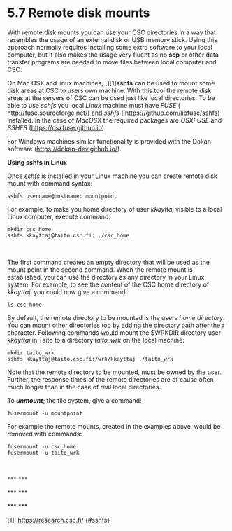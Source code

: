 # 5.7 Remote disk mounts

With remote disk mounts you can use your CSC directories in a way that
resembles the usage of an external disk or USB memory stick. Using this
approach normally requires installing some extra software to your local
computer, but it also makes the usage very fluent as no **scp** or other
data transfer programs are needed to move files between local computer
and CSC.

On Mac OSX and linux machines, [][1]**sshfs** can be used to mount some
disk areas at CSC to users own machine. With this tool the remote disk
areas at the servers of CSC can be used just like local directories. To
be able to use *sshfs* you local *Linux* machine must have *FUSE* (
<http://fuse.sourceforge.net/>) and *sshfs* (
<https://github.com/libfuse/sshfs>) installed. In the case of *MacOS*X
the required packages are *OSXFUSE* and *SSHFS*
(<https://osxfuse.github.io>)

For Windows machines similar functionality is provided with the Dokan
software (<https://dokan-dev.github.io/>).

**Using sshfs in Linux**

Once *sshfs* is installed in your Linux machine you can create remote
disk mount with command syntax:

    sshfs username@hostname: mountpoint

For example, to make you home directory of user *kkaytta*j visible to a
local Linux computer, execute command:

    mkdir csc_home
    sshfs kkayttaj@taito.csc.fi: ./csc_home

 

The first command creates an empty directory that will be used as the
mount point in the second command. When the remote mount is established,
you can use the directory as any directory in your Linux system. For
example, to see the content of the CSC home directory of *kkayttaj*, you
could now give a command:

    ls csc_home

By default, the remote directory to be mounted is the users *home
directory*. You can mount other directories too by adding the directory
path after the **:** character. Following commands would mount the
$WRKDIR directory user *kkayttaj* in Taito to a directory *taito\_wrk*
on the local machine:

    mkdir taito_wrk
    sshfs kkayttaj@taito.csc.fi:/wrk/kkayttaj ./taito_wrk

Note that the remote directory to be mounted, must be owned by the user.
Further, the response times of the remote directories are of cause often
much longer than in the case of real local directories.

To ***unmount***; the file system, give a command:

    fusermount -u mountpoint

For example the remote mounts, created in the examples above, would be
removed with commands:

    fusermount -u csc_home
    fusermount -u taito_wrk

 

*** ***

*** ***

*** ***

  [1]: https://research.csc.fi/ {#sshfs}
